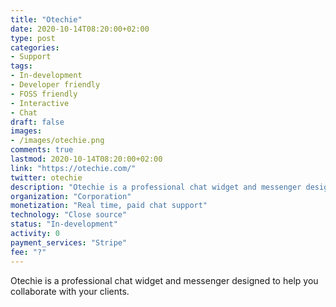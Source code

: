 ```yaml
---
title: "Otechie"
date: 2020-10-14T08:20:00+02:00
type: post
categories:
- Support
tags:
- In-development
- Developer friendly
- FOSS friendly
- Interactive
- Chat
draft: false
images:
- /images/otechie.png
comments: true
lastmod: 2020-10-14T08:20:00+02:00
link: "https://otechie.com/"
twitter: otechie
description: "Otechie is a professional chat widget and messenger designed to help you collaborate with your clients."
organization: "Corporation"
monetization: "Real time, paid chat support"
technology: "Close source"
status: "In-development"
activity: 0
payment_services: "Stripe"
fee: "?"
---
```


Otechie is a professional chat widget and messenger designed to help you collaborate with your clients. <!--more-->

